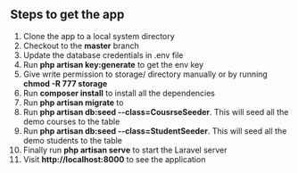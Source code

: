 ## Steps to get the app
1. Clone the app to a local system directory
2. Checkout to the <strong>master</strong> branch
3. Update the database credentials in .env file
4. Run <strong>php artisan key:generate</strong> to get the env key
5. Give write permission to storage/ directory manually or by running <strong>chmod -R 777 storage</strong>
6. Run <strong>composer install</strong> to install all the dependencies
7. Run <strong>php artisan migrate</strong> to 
8. Run <strong>php artisan db:seed --class=CousrseSeeder</strong>. This will seed all the demo courses to the table
9. Run <strong>php artisan db:seed --class=StudentSeeder</strong>. This will seed all the demo students to the table
10. Finally run <strong>php artisan serve</strong> to start the Laravel server
11. Visit <strong>http://localhost:8000</strong> to see the application
